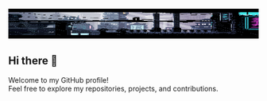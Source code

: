 <p align="center">
  <img src="./cool-animation.gif" alt="Banner Strip" style="width:100%; height:auto; max-height:60px;" />
</p>

## Hi there 👋

Welcome to my GitHub profile!  
Feel free to explore my repositories, projects, and contributions.
